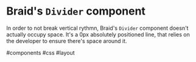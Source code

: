 # Braid's `Divider` component

In order to not break vertical rythmn, Braid's `Divider` component doesn't actually occupy space. It's a 0px absolutely positioned line, that relies on the developer to ensure there's space around it.

#components
#css
#layout